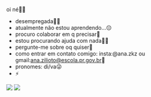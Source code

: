 oi né🤟🏼



- desempregada🤟🏼
-  atualmente não estou aprendendo...😔
-  procuro colaborar em q precisar🤙
- estou procurando ajuda com nada🙇‍♀️
- pergunte-me sobre oq quiser🤣
- como entrar em contato comigo:   insta:@ana.zkz  ou  gmail:ana.zilioto@escola.pr.gov.br💋
- pronomes: di/va😜
- ⚡ 

![](https://media1.tenor.com/m/Br-Yk8pwmW0AAAAd/camila-loures-clt.gif)
![](https://media1.tenor.com/m/z4ZXWc5YRRwAAAAd/dog-funny.gif)
